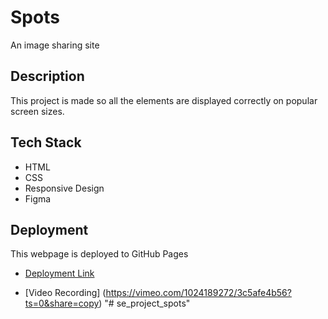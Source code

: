 # Spots

An image sharing site

## Description

This project is made so all the elements are displayed correctly on popular screen sizes.

## Tech Stack

- HTML
- CSS
- Responsive Design
- Figma

## Deployment

This webpage is deployed to GitHub Pages

- [Deployment Link](https://hamadrehman3.github.io/se_project_spots/)

- [Video Recording] (https://vimeo.com/1024189272/3c5afe4b56?ts=0&share=copy)
"# se_project_spots" 

